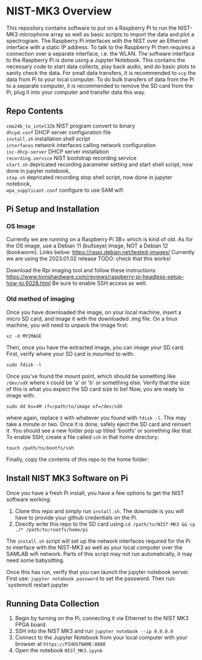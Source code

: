 # NIST-MK3 Overview
This repository contains software to put on a Raspberry Pi to run the NIST-MK3 microphone array as well as basic scripts to import the data and plot a spectrogram.
The Raspberry Pi interfaces with the NIST over an Ethernet interface with a static IP address. To talk to the Raspberry Pi then requires a connection over a separate interface, i.e. the WLAN.
The software interface to the Raspberry Pi is done using a Jupyter Notebook. This contains the necessary code to start data collects, play back audio, and do basic plots to sanity check the data.
For small data transfers, it is recommended to `scp` the data from Pi to your local computer.
To do bulk transfers of data from the Pi to a separate computer, it is recommended to remove the SD card from the Pi, plug it into your computer and transfer data this way.

## Repo Contents
`cma24b_to_intel32b` NIST program convert to binary <br>
`dhcpd.conf` DHCP server configuration file <br>
`install.sh` installation shell script <br>
`interfaces` network interfaces calling network configuration <br>
`isc-dhcp-server` DHCP server installation <br>
`recording.service` NIST bootstrap recording service <br>
`start.sh` depricated recording parameter setting and start shell script, now done in jupyter notebook, <br>
`stop.sh` depricated recording stop shell script, now done in jupyter notebook, <br>
`wpa_supplicant.conf` configure to use SAM wifi <br>

## Pi Setup and Installation
### OS Image
Currently we are running on a Raspberry Pi 3B+ which is kind of old. As for the OS image, use a Debian 11 (bullseye) image, NOT a Debian 12 (bookworm). Links below:
https://raspi.debian.net/tested-images/
Currently we are using the 2023.01.02	release TODO: check that this works!

Download the Rpi imaging tool and follow these instructions:
https://www.tomshardware.com/reviews/raspberry-pi-headless-setup-how-to,6028.html
Be sure to enable SSH access as well.

### Old method of imaging
Once you have downloaded the image, on your local machine, insert a micro SD card, and image it with the downloaded .img file. On a linux machine, you will need to unpack the image first:

`xz -d MYIMAGE `

Then, once you have the extracted image, you can image your SD card. First, verify where your SD card is mounted to with:

`sudo fdisk -l`

Once you've found the mount point, which should be something like `/dev/sdX` where `X` could be 'a' or 'b' or something else. Verify that the size of this is what you expect the SD card size to be! Now, you are ready to image with:

`sudo dd bs=4M if=/path/to/image of=/dev/sdX`

where again, replace `X` with whatever you found with `fdisk -l`. This may take a minute or two. Once it is done, safely eject the SD card and reinsert it. You should see a new folder pop up titled 'bootfs' or something like that. To enable SSH, create a file called `ssh` in that home directory:

`touch /path/to/bootfs/ssh`

Finally, copy the contents of this repo to the home folder:

## Install NIST MK3 Software on Pi
Once you have a fresh Pi install, you have a few options to get the NIST software working:

1. Clone this repo and simply run `install.sh`. The downside is you will have to provide your github credentials on the Pi.
2. Directly write this repo to the SD card using `cd /path/to/NIST-MK3 && cp ./* /path/to/rootfs/home/pi`

The `install.sh` script will set up the network interfaces required for the Pi to interface with the NIST-MK3 as well  as your local computer over the SAMLAB wifi network.
Parts of this script may not run automatically, it may need some babysitting.

Once this has run, verify that you can launch the jupyter notebook server. First use:
`jupyter notebook password`
to set the password.
Then run:
`systemctl restart jupyter
## Running Data Collection
1. Begin by turning on the Pi, connecting it via Ethernet to the NIST MK3 FPGA board.
2. SSH into the NIST MK3 and run `jupyter notebook --ip 0.0.0.0`
3. Connect to the Jupyter Notebook from your local computer with your browser at `https://PIHOSTNAME:8888`
4. Open the notebook `NIST_MK3.ipynb`
